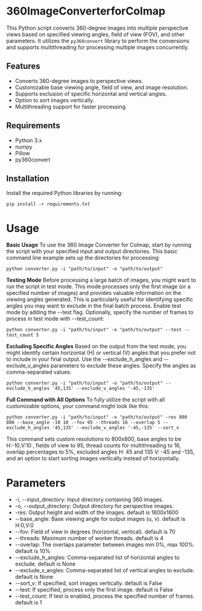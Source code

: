 # 360ImageConverterforColmap
This Python script converts 360-degree images into multiple perspective views based on specified viewing angles, field of view (FOV), and other parameters. It utilizes the `py360convert` library to perform the conversions and supports multithreading for processing multiple images concurrently.

## Features
- Converts 360-degree images to perspective views.
- Customizable base viewing angle, field of view, and image resolution.
- Supports exclusion of specific horizontal and vertical angles.
- Option to sort images vertically.
- Multithreading support for faster processing.

## Requirements
- Python 3.x
- numpy
- Pillow
- py360convert

## Installation
Install the required Python libraries by running:
```
pip install -r requirements.txt
```

# Usage

**Basic Usage**
To use the 360 Image Converter for Colmap, start by running the script with your specified input and output directories. This basic command line example sets up the directories for processing:
```
python converter.py -i "path/to/input" -o "path/to/output"
```

**Testing Mode**
Before processing a large batch of images, you might want to run the script in test mode. This mode processes only the first image (or a specified number of images) and provides valuable information on the viewing angles generated. This is particularly useful for identifying specific angles you may want to exclude in the final batch process.
Enable test mode by adding the --test flag. Optionally, specify the number of frames to process in test mode with --test_count:
```
python converter.py -i "path/to/input" -o "path/to/output" --test --test_count 5
```

**Excluding Specific Angles**
Based on the output from the test mode, you might identify certain horizontal (H) or vertical (V) angles that you prefer not to include in your final output. Use the --exclude_h_angles and --exclude_v_angles parameters to exclude these angles. Specify the angles as comma-separated values:
```
python converter.py -i "path/to/input" -o "path/to/output" --exclude_h_angles '45,135' --exclude_v_angles '-45,-135'
```


**Full Command with All Options**
To fully utilize the script with all customizable options, your command might look like this:
```
python converter.py -i "path/to/input" -o "path/to/output" -res 800 800 --base_angle -10 10 --fov 95 --threads 16 --overlap 5 --exclude_h_angles '45,135' --exclude_v_angles '-45,-135' --sort_v
```
This command sets custom resolutions to 800x800, base angles to be H:-10,V:10 , fields of view to 95, thread counts for multithreading to 16, overlap percentages to 5%, excluded angles H: 45 and 135 V: -45 and -135, and an option to start sorting images vertically instead of horizontally.


# Parameters
- -i, --input_directory: Input directory containing 360 images.
- -o, --output_directory: Output directory for perspective images.
- -res: Output height and width of the images. default is 1600x1600
- --base_angle: Base viewing angle for output images (u, v). default is H:0,V:0
- --fov: Field of view in degrees (horizontal, vertical). default is 70
- --threads: Maximum number of worker threads. default is 4
- --overlap: The overlaps parameter between images min 0%, max 100%. default is 10%
- --exclude_h_angles: Comma-separated list of horizontal angles to exclude. default is None
- --exclude_v_angles: Comma-separated list of vertical angles to exclude. default is None
- --sort_v: If specified, sort images vertically. default is False
- --test: If specified, process only the first image. default is False
- --test_count: If test is enabled, process the specified number of frames. default is 1
